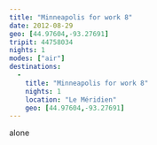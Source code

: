 ```yaml
---
title: "Minneapolis for work 8"
date: 2012-08-29
geo: [44.97604,-93.27691]
tripit: 44758034
nights: 1
modes: ["air"]
destinations:
  -
    title: "Minneapolis for work 8"
    nights: 1
    location: "Le Méridien"
    geo: [44.97604,-93.27691]
---
```


alone
